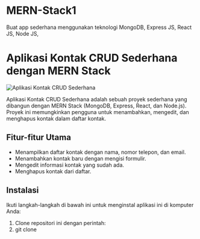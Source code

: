 # MERN-Stack1
Buat app sederhana menggunakan teknologi MongoDB, Express JS, React JS, Node JS, 

# Aplikasi Kontak CRUD Sederhana dengan MERN Stack

![Aplikasi Kontak CRUD Sederhana](link-ke-screenshot.png)

Aplikasi Kontak CRUD Sederhana adalah sebuah proyek sederhana yang dibangun dengan MERN Stack (MongoDB, Express, React, dan Node.js). Proyek ini memungkinkan pengguna untuk menambahkan, mengedit, dan menghapus kontak dalam daftar kontak.

## Fitur-fitur Utama

- Menampilkan daftar kontak dengan nama, nomor telepon, dan email.
- Menambahkan kontak baru dengan mengisi formulir.
- Mengedit informasi kontak yang sudah ada.
- Menghapus kontak dari daftar.

## Instalasi

Ikuti langkah-langkah di bawah ini untuk menginstal aplikasi ini di komputer Anda:

1. Clone repositori ini dengan perintah:
2. git clone

